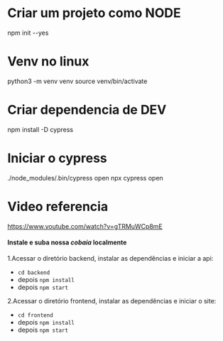 # Criar um projeto como NODE
npm init --yes

# Venv no linux
python3 -m venv venv
source venv/bin/activate

# Criar dependencia de DEV
npm install -D cypress

# Iniciar o cypress
./node_modules/.bin/cypress open
npx cypress open

# Video referencia
https://www.youtube.com/watch?v=gTRMuWCp8mE


#### Instale e suba nossa *cobaia* localmente
1.Acessar o diretório backend, instalar as dependências e iniciar a api:
  - `cd backend` 
  - depois `npm install`
  - depois `npm start`

2.Acessar o diretório frontend, instalar as dependências e iniciar o site:
  - `cd frontend`
  - depois `npm install`
  - depois `npm start`